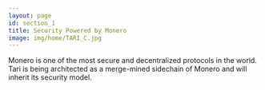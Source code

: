 ```yaml
---
layout: page
id: section_1
title: Security Powered by Monero
image: img/home/TARI_C.jpg
---
```


Monero is one of the most secure and decentralized protocols in the world. Tari is being architected as a merge-mined sidechain of Monero and will inherit its security model.
